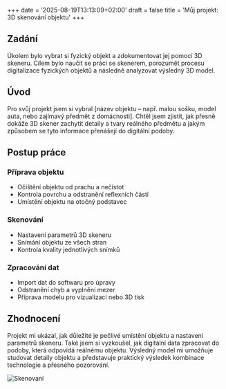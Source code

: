+++
date = '2025-08-19T13:13:09+02:00'
draft = false
title = 'Můj projekt: 3D skenování objektu'
+++


## Zadání
Úkolem bylo vybrat si fyzický objekt a zdokumentovat jej pomocí 3D skeneru. Cílem bylo naučit se práci se skenerem, porozumět procesu digitalizace fyzických objektů a následně analyzovat výsledný 3D model.

## Úvod
Pro svůj projekt jsem si vybral [název objektu – např. malou sošku, model auta, nebo zajímavý předmět z domácnosti]. Chtěl jsem zjistit, jak přesně dokáže 3D skener zachytit detaily a tvary reálného předmětu a jakým způsobem se tyto informace přenášejí do digitální podoby.

## Postup práce

### Příprava objektu
- Očištění objektu od prachu a nečistot
- Kontrola povrchu a odstranění reflexních částí
- Umístění objektu na otočný podstavec

### Skenování

- Nastavení parametrů 3D skeneru
- Snímání objektu ze všech stran
- Kontrola kvality jednotlivých snímků

### Zpracování dat

- Import dat do softwaru pro úpravy
- Odstranění chyb a vyplnění mezer
- Příprava modelu pro vizualizaci nebo 3D tisk


## Zhodnocení
Projekt mi ukázal, jak důležité je pečlivé umístění objektu a nastavení parametrů skeneru. Také jsem si vyzkoušel, jak digitální data zpracovat do podoby, která odpovídá reálnému objektu. Výsledný model mi umožňuje studovat detaily objektu a představuje praktický výsledek kombinace technologie a přesného pozorování.

![Skenovaní](/images/image_4.jpg)